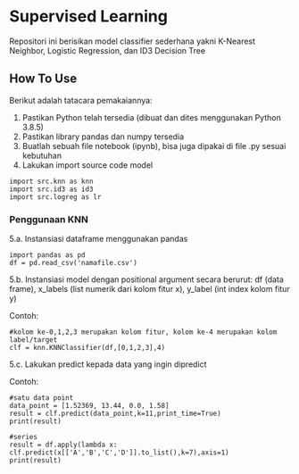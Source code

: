 # Supervised Learning
Repositori ini berisikan model classifier sederhana yakni K-Nearest Neighbor, Logistic Regression, dan ID3 Decision Tree

## How To Use
Berikut adalah tatacara pemakaiannya:
1. Pastikan Python telah tersedia (dibuat dan dites menggunakan Python 3.8.5)
2. Pastikan library pandas dan numpy tersedia
3. Buatlah sebuah file notebook (ipynb), bisa juga dipakai di file .py sesuai kebutuhan
4. Lakukan import source code model

```
import src.knn as knn
import src.id3 as id3
import src.logreg as lr
```

### Penggunaan KNN
5.a. Instansiasi dataframe menggunakan pandas

```
import pandas as pd
df = pd.read_csv('namafile.csv')
```

5.b. Instansiasi model dengan positional argument secara berurut: df (data frame), x_labels (list numerik dari kolom fitur x), y_label (int index kolom fitur y)

Contoh:
```
#kolom ke-0,1,2,3 merupakan kolom fitur, kolom ke-4 merupakan kolom label/target
clf = knn.KNNClassifier(df,[0,1,2,3],4)
```

5.c. Lakukan predict kepada data yang ingin dipredict

Contoh:

```
#satu data point
data_point = [1.52369, 13.44, 0.0, 1.58]
result = clf.predict(data_point,k=11,print_time=True)
print(result)

#series
result = df.apply(lambda x: clf.predict(x[['A','B','C','D']].to_list(),k=7),axis=1)
print(result)
```
